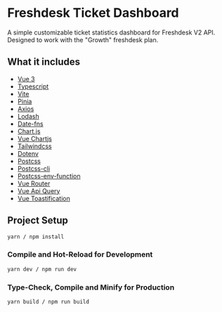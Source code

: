 # Freshdesk Ticket Dashboard

A simple customizable ticket statistics dashboard for Freshdesk V2 API.
Designed to work with the "Growth" freshdesk plan.

## What it includes

- [Vue 3](https://vuejs.org/guide/introduction.html)
- [Typescript](https://www.typescriptlang.org/docs/)
- [Vite](https://vitejs.dev/guide/)
- [Pinia](https://pinia.vuejs.org/introduction.html)
- [Axios](https://axios-http.com/docs/intro)
- [Lodash](https://lodash.com/docs/4.17.15)
- [Date-fns](https://date-fns.org/docs/Getting-Started)
- [Chart.js](https://www.chartjs.org/)
- [Vue Chartjs](https://vue-chartjs.org/)
- [Tailwindcss](https://tailwindcss.com/docs/installation)
- [Dotenv](https://www.npmjs.com/package/dotenv)
- [Postcss](https://postcss.org/)
- [Postcss-cli](https://www.npmjs.com/package/postcss-cli?activeTab=versions)
- [Postcss-env-function](https://www.npmjs.com/package/postcss-env-function)
- [Vue Router](https://router.vuejs.org/guide/)
- [Vue Api Query](https://robsontenorio.github.io/vue-api-query/)
- [Vue Toastification](https://vue-toastification.maronato.dev/)

## Project Setup

```sh
yarn / npm install
```

### Compile and Hot-Reload for Development

```sh
yarn dev / npm run dev
```

### Type-Check, Compile and Minify for Production

```sh
yarn build / npm run build
```
